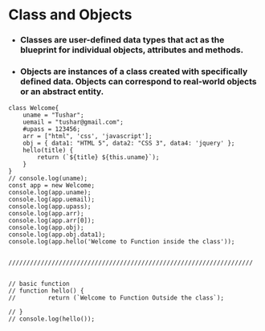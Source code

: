 # Class and Objects

<ul>
    <li><h3>Classes are user-defined data types that act as the blueprint for individual objects, attributes and methods.<h3/></li>
</ul>
<ul><li><h3>Objects are instances of a class created with specifically defined data. Objects can correspond to real-world objects or an abstract entity.</h3></li></ul> 


```
class Welcome{
    uname = "Tushar";
    uemail = "tushar@gmail.com";
    #upass = 123456;
    arr = ["html", 'css', 'javascript'];
    obj = { data1: "HTML 5", data2: "CSS 3", data4: 'jquery' };
    hello(title) {
        return (`${title} ${this.uname}`); 
    }
}
// console.log(uname);
const app = new Welcome;
console.log(app.uname);
console.log(app.uemail);
console.log(app.upass);
console.log(app.arr);
console.log(app.arr[0]);
console.log(app.obj);
console.log(app.obj.data1);
console.log(app.hello('Welcome to Function inside the class'));


////////////////////////////////////////////////////////////////////


// basic function
// function hello() {
//         return (`Welcome to Function Outside the class`);
        
// }
// console.log(hello());
```
